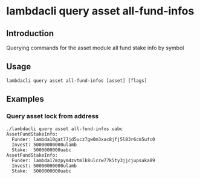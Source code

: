 # lambdacli query asset all-fund-infos

## Introduction

Querying commands for the asset module all fund stake info by symbol

## Usage

```
lambdacli query asset all-fund-infos [asset] [flags]
```

## Examples

### Query asset lock from address

```
./lambdacli query asset all-fund-infos uabc
AssetFundStakeInfo:
  Funder: lambda10gat77jd5ucz7gw0m3xac8jfj5l83r6cm5ufc0
  Invest: 50000000000ulamb
  Stake:  5000000000uabc
AssetFundStakeInfo:
  Funder: lambda17mzpym4zvtmlk8ulcrw77k5ty3jjcjupsuka89
  Invest: 50000000000ulamb
  Stake:  5000000000uabc
```


